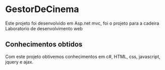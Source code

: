 # GestorDeCinema

Este projeto foi desenvolvido em Asp.net mvc, foi o projeto para a cadeira Laboratorio de desenvolvimento web

## Conhecimentos obtidos

Com este projeto obtivemos conhecimentos em c#, HTML, css, javascript, jquery e ajax.


